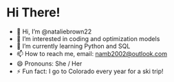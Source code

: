 # Hi There!
- 👋 Hi, I’m @nataliebrown22
- 👀 I’m interested in coding and optimization models
- 🌱 I’m currently learning Python and SQL
- 📫 How to reach me, email: namb2002@outlook.com
- 😄 Pronouns: She / Her
- ⚡ Fun fact: I go to Colorado every year for a ski trip!

<!---
nataliebrown22/nataliebrown22 is a ✨ special ✨ repository because its `README.md` (this file) appears on your GitHub profile.
You can click the Preview link to take a look at your changes.
--->

